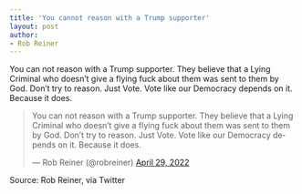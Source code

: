 ```yaml
---
title: 'You cannot reason with a Trump supporter'
layout: post
author:
- Rob Reiner
---
```


You can not reason with a Trump supporter. They believe that a Lying Criminal who doesn’t give a flying fuck about them was sent to them by God. Don’t try to reason. Just Vote. Vote like our Democracy depends on it. Because it does.

<blockquote class="twitter-tweet"><p lang="en" dir="ltr">You can not reason with a Trump supporter. They believe that a Lying Criminal who doesn’t give a flying fuck about them was sent to them by God. Don’t try to reason. Just Vote. Vote like our Democracy depends on it. Because it does.</p>&mdash; Rob Reiner (@robreiner) <a href="https://twitter.com/robreiner/status/1520021347975499778?ref_src=twsrc%5Etfw">April 29, 2022</a></blockquote> <script async src="https://platform.twitter.com/widgets.js" charset="utf-8"></script>

Source: Rob Reiner, via Twitter
